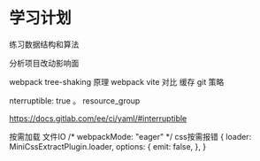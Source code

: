 # 学习计划

练习数据结构和算法

分析项目改动影响面




webpack tree-shaking 原理
webpack vite 对比
  缓存
git 策略





nterruptible: true 。
resource_group

https://docs.gitlab.com/ee/ci/yaml/#interruptible


按需加载
    文件IO
        /* webpackMode: "eager" */
    css按需报错
        {
          loader: MiniCssExtractPlugin.loader,
          options: {
            emit: false,
          },
        }




    






























